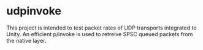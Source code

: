 # udpinvoke
This project is intended to test packet rates of UDP transports integrated to Unity. An efficient p/invoke is used to retreive SPSC queued packets from the native layer.
